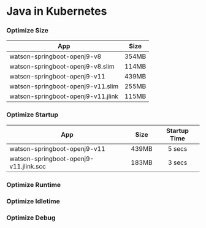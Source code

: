 # Java in Kubernetes

### Optimize Size

| App | Size |
| --- | ---- |
| watson-springboot-openj9-v8 | 354MB |
| watson-springboot-openj9-v8.slim | 114MB |
| watson-springboot-openj9-v11 | 439MB |
| watson-springboot-openj9-v11.slim | 255MB |
| watson-springboot-openj9-v11.jlink | 115MB |

### Optimize Startup

| App | Size | Startup Time |
| --- | ---- |:------------:|
| watson-springboot-openj9-v11 | 439MB | 5 secs |
| watson-springboot-openj9-v11.jlink.scc | 183MB | 3 secs |

### Optimize Runtime

### Optimize Idletime

### Optimize Debug
